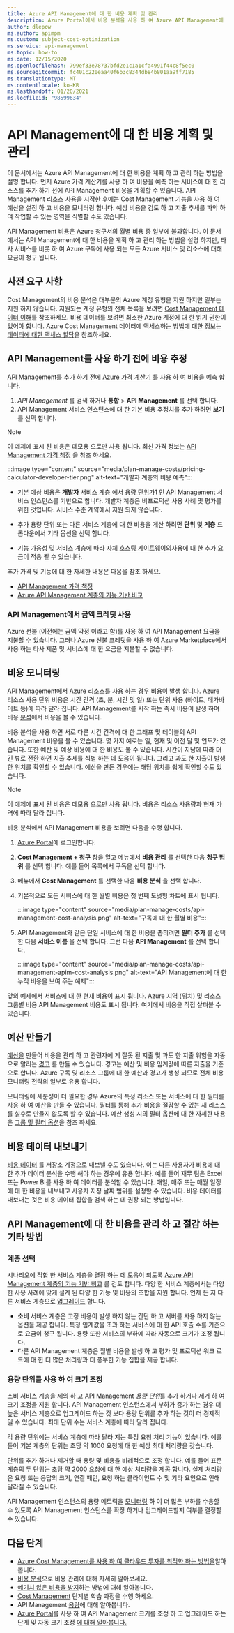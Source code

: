 ```yaml
---
title: Azure API Management에 대 한 비용 계획 및 관리
description: Azure Portal에서 비용 분석을 사용 하 여 Azure API Management에 대 한 비용을 계획 하 고 관리 하는 방법을 알아봅니다.
author: dlepow
ms.author: apimpm
ms.custom: subject-cost-optimization
ms.service: api-management
ms.topic: how-to
ms.date: 12/15/2020
ms.openlocfilehash: 799ef33e78737bfd2e1c1a1cfa4991f44c8f5ec0
ms.sourcegitcommit: fc401c220eaa40f6b3c8344db84b801aa9ff7185
ms.translationtype: MT
ms.contentlocale: ko-KR
ms.lasthandoff: 01/20/2021
ms.locfileid: "98599634"
---
```

# <a name="plan-and-manage-costs-for-api-management"></a>API Management에 대 한 비용 계획 및 관리

이 문서에서는 Azure API Management에 대 한 비용을 계획 하 고 관리 하는 방법을 설명 합니다. 먼저 Azure 가격 계산기를 사용 하 여 비용을 예측 하는 서비스에 대 한 리소스를 추가 하기 전에 API Management 비용을 계획할 수 있습니다. API Management 리소스 사용을 시작한 후에는 Cost Management 기능을 사용 하 여 예산을 설정 하 고 비용을 모니터링 합니다. 예상 비용을 검토 하 고 지출 추세를 파악 하 여 작업할 수 있는 영역을 식별할 수도 있습니다. 

API Management 비용은 Azure 청구서의 월별 비용 중 일부에 불과합니다. 이 문서에서는 API Management에 대 한 비용을 계획 하 고 관리 하는 방법을 설명 하지만, 타사 서비스를 비롯 하 여 Azure 구독에 사용 되는 모든 Azure 서비스 및 리소스에 대해 요금이 청구 됩니다.

## <a name="prerequisites"></a>사전 요구 사항

Cost Management의 비용 분석은 대부분의 Azure 계정 유형을 지원 하지만 일부는 지원 하지 않습니다. 지원되는 계정 유형의 전체 목록을 보려면 [Cost Management 데이터 이해](../cost-management-billing/costs/understand-cost-mgt-data.md?WT.mc_id=costmanagementcontent_docsacmhorizontal_-inproduct-learn)를 참조하세요. 비용 데이터를 보려면 최소한 Azure 계정에 대 한 읽기 권한이 있어야 합니다. Azure Cost Management 데이터에 액세스하는 방법에 대한 정보는 [데이터에 대한 액세스 할당](../cost-management-billing/costs/assign-access-acm-data.md?WT.mc_id=costmanagementcontent_docsacmhorizontal_-inproduct-learn)을 참조하세요.

## <a name="estimate-costs-before-using-api-management"></a>API Management를 사용 하기 전에 비용 추정

API Management를 추가 하기 전에 [Azure 가격 계산기](https://azure.microsoft.com/pricing/calculator/) 를 사용 하 여 비용을 예측 합니다. 

1. *API Management* 를 검색 하거나 **통합**  >  **API Management** 를 선택 합니다.
1. API Management 서비스 인스턴스에 대 한 기본 비용 추정치를 추가 하려면 **보기** 를 선택 합니다.

> [!NOTE]
> 이 예제에 표시 된 비용은 데모용 으로만 사용 됩니다. 최신 가격 정보는 [API Management 가격 책정](https://azure.microsoft.com/pricing/details/api-management/) 을 참조 하세요.

:::image type="content" source="media/plan-manage-costs/pricing-calculator-developer-tier.png" alt-text="개발자 계층의 비용 예측":::

* 기본 예상 비용은 **개발자** [서비스 계층](api-management-features.md) 에서 [용량 단위가](api-management-capacity.md)1 인 API Management 서비스 인스턴스를 기반으로 합니다. 개발자 계층은 비프로덕션 사용 사례 및 평가를 위한 것입니다. 서비스 수준 계약에서 지원 되지 않습니다.

* 추가 용량 단위 또는 다른 서비스 계층에 대 한 비용을 계산 하려면 **단위** 및 **계층** 드롭다운에서 기타 옵션을 선택 합니다.

* 기능 가용성 및 서비스 계층에 따라 [자체 호스팅 게이트웨이의](self-hosted-gateway-overview.md)사용에 대 한 추가 요금이 적용 될 수 있습니다.

추가 가격 및 기능에 대 한 자세한 내용은 다음을 참조 하세요.

* [API Management 가격 책정](https://azure.microsoft.com/pricing/details/api-management/)
* [Azure API Management 계층의 기능 기반 비교](api-management-features.md)

### <a name="using-monetary-credit-with-api-management"></a>API Management에서 금액 크레딧 사용

Azure 선불 (이전에는 금액 약정 이라고 함)를 사용 하 여 API Management 요금을 지불할 수 있습니다. 그러나 Azure 선불 크레딧을 사용 하 여 Azure Marketplace에서 사용 하는 타사 제품 및 서비스에 대 한 요금을 지불할 수 없습니다.

## <a name="monitor-costs"></a>비용 모니터링

API Management에서 Azure 리소스를 사용 하는 경우 비용이 발생 합니다. Azure 리소스 사용 단위 비용은 시간 간격 (초, 분, 시간 및 일) 또는 단위 사용 (바이트, 메가바이트 등)에 따라 달라 집니다. API Management를 시작 하는 즉시 비용이 발생 하며 비용 [분석](../cost-management-billing/costs/quick-acm-cost-analysis.md?WT.mc_id=costmanagementcontent_docsacmhorizontal_-inproduct-learn)에서 비용을 볼 수 있습니다.

비용 분석을 사용 하면 서로 다른 시간 간격에 대 한 그래프 및 테이블의 API Management 비용을 볼 수 있습니다. 몇 가지 예로는 일, 현재 및 이전 달 및 연도가 있습니다. 또한 예산 및 예상 비용에 대 한 비용도 볼 수 있습니다. 시간이 지남에 따라 더 긴 뷰로 전환 하면 지출 추세를 식별 하는 데 도움이 됩니다. 그리고 과도 한 지출이 발생 한 위치를 확인할 수 있습니다. 예산을 만든 경우에는 해당 위치를 쉽게 확인할 수도 있습니다.

> [!NOTE]
> 이 예제에 표시 된 비용은 데모용 으로만 사용 됩니다. 비용은 리소스 사용량과 현재 가격에 따라 달라 집니다.

비용 분석에서 API Management 비용을 보려면 다음을 수행 합니다.

1. [Azure Portal](https://azure.microsoft.com)에 로그인합니다.
1. **Cost Management + 청구** 창을 열고 메뉴에서 **비용 관리** 를 선택한 다음 **청구 범위** 를 선택 합니다. 예를 들어 목록에서 구독을 선택 합니다.
1. 메뉴에서 **Cost Management** 를 선택한 다음 **비용 분석** 을 선택 합니다.
1. 기본적으로 모든 서비스에 대 한 월별 비용은 첫 번째 도넛형 차트에 표시 됩니다. 

    :::image type="content" source="media/plan-manage-costs/api-management-cost-analysis.png" alt-text="구독에 대 한 월별 비용":::

1. API Management와 같은 단일 서비스에 대 한 비용을 좁히려면 **필터 추가** 를 선택한 다음 **서비스 이름** 을 선택 합니다. 그런 다음 **API Management** 를 선택 합니다.

    :::image type="content" source="media/plan-manage-costs/api-management-apim-cost-analysis.png" alt-text="API Management에 대 한 누적 비용을 보여 주는 예제":::

앞의 예제에서 서비스에 대 한 현재 비용이 표시 됩니다. Azure 지역 (위치) 및 리소스 그룹별 비용 API Management 비용도 표시 됩니다. 여기에서 비용을 직접 살펴볼 수 있습니다.

## <a name="create-budgets"></a>예산 만들기

[예산을](../cost-management-billing/costs/tutorial-acm-create-budgets.md?WT.mc_id=costmanagementcontent_docsacmhorizontal_-inproduct-learn) 만들어 비용을 관리 하 고 관련자에 게 잘못 된 지출 및 과도 한 지출 위험을 자동으로 알리는 [경고](../cost-management-billing/costs/cost-mgt-alerts-monitor-usage-spending.md?WT.mc_id=costmanagementcontent_docsacmhorizontal_-inproduct-learn) 를 만들 수 있습니다. 경고는 예산 및 비용 임계값에 따른 지출을 기준으로 합니다. Azure 구독 및 리소스 그룹에 대 한 예산과 경고가 생성 되므로 전체 비용 모니터링 전략의 일부로 유용 합니다. 

모니터링에 세분성이 더 필요한 경우 Azure의 특정 리소스 또는 서비스에 대 한 필터를 사용 하 여 예산을 만들 수 있습니다. 필터를 통해 추가 비용을 절감할 수 있는 새 리소스를 실수로 만들지 않도록 할 수 있습니다. 예산 생성 시의 필터 옵션에 대 한 자세한 내용은 [그룹 및 필터 옵션](../cost-management-billing/costs/group-filter.md?WT.mc_id=costmanagementcontent_docsacmhorizontal_-inproduct-learn)을 참조 하세요.

## <a name="export-cost-data"></a>비용 데이터 내보내기

[비용 데이터](../cost-management-billing/costs/tutorial-export-acm-data.md?WT.mc_id=costmanagementcontent_docsacmhorizontal_-inproduct-learn) 를 저장소 계정으로 내보낼 수도 있습니다. 이는 다른 사용자가 비용에 대 한 추가 데이터 분석을 수행 해야 하는 경우에 유용 합니다. 예를 들어 재무 팀은 Excel 또는 Power BI를 사용 하 여 데이터를 분석할 수 있습니다. 매일, 매주 또는 매월 일정에 대 한 비용을 내보내고 사용자 지정 날짜 범위를 설정할 수 있습니다. 비용 데이터를 내보내는 것은 비용 데이터 집합을 검색 하는 데 권장 되는 방법입니다.

## <a name="other-ways-to-manage-and-reduce-costs-for-api-management"></a>API Management에 대 한 비용을 관리 하 고 절감 하는 기타 방법

### <a name="choose-tier"></a>계층 선택

시나리오에 적합 한 서비스 계층을 결정 하는 데 도움이 되도록 [Azure API Management 계층의 기능 기반 비교](api-management-features.md) 를 검토 합니다. 다양 한 서비스 계층에서는 다양 한 사용 사례에 맞게 설계 된 다양 한 기능 및 비용의 조합을 지원 합니다. 언제 든 지 다른 서비스 계층으로 [업그레이드](upgrade-and-scale.md) 합니다.

* **소비** 서비스 계층은 고정 비용이 발생 하지 않는 간단 하 고 서버를 사용 하지 않는 옵션을 제공 합니다. 특정 임계값을 초과 하는 서비스에 대 한 API 호출 수를 기준으로 요금이 청구 됩니다. 용량 또한 서비스의 부하에 따라 자동으로 크기가 조정 됩니다.
* 다른 API Management 계층은 월별 비용을 발생 하 고 평가 및 프로덕션 워크 로드에 대 한 더 많은 처리량과 더 풍부한 기능 집합을 제공 합니다.

### <a name="scale-using-capacity-units"></a>용량 단위를 사용 하 여 크기 조정

소비 서비스 계층을 제외 하 고 API Management [*용량 단위*](api-management-capacity.md)를 추가 하거나 제거 하 여 크기 조정을 지원 합니다. API Management 인스턴스에서 부하가 증가 하는 경우 더 높은 서비스 계층으로 업그레이드 하는 것 보다 용량 단위를 추가 하는 것이 더 경제적 일 수 있습니다. 최대 단위 수는 서비스 계층에 따라 달라 집니다.

각 용량 단위에는 서비스 계층에 따라 달라 지는 특정 요청 처리 기능이 있습니다. 예를 들어 기본 계층의 단위는 초당 약 1000 요청에 대 한 예상 최대 처리량을 갖습니다. 

단위를 추가 하거나 제거할 때 용량 및 비용을 비례적으로 조정 합니다. 예를 들어 표준 계층의 두 단위는 초당 약 2000 요청에 대 한 예상 처리량을 제공 합니다. 실제 처리량은 요청 또는 응답의 크기, 연결 패턴, 요청 하는 클라이언트 수 및 기타 요인으로 인해 달라질 수 있습니다.

API Management 인스턴스의 용량 메트릭을 [모니터링](api-management-howto-use-azure-monitor.md) 하 여 더 많은 부하를 수용할 수 있도록 API Management 인스턴스를 확장 하거나 업그레이드할지 여부를 결정할 수 있습니다.

## <a name="next-steps"></a>다음 단계

- [Azure Cost Management를 사용 하 여 클라우드 투자를 최적화 하는 방법을](../cost-management-billing/costs/cost-mgt-best-practices.md?WT.mc_id=costmanagementcontent_docsacmhorizontal_-inproduct-learn)알아봅니다.
- [비용 분석](../cost-management-billing/costs/quick-acm-cost-analysis.md?WT.mc_id=costmanagementcontent_docsacmhorizontal_-inproduct-learn)으로 비용 관리에 대해 자세히 알아보세요.
- [예기치 않은 비용을 방지](../cost-management-billing/manage/getting-started.md?WT.mc_id=costmanagementcontent_docsacmhorizontal_-inproduct-learn)하는 방법에 대해 알아봅니다.
- [Cost Management](https://docs.microsoft.com/learn/paths/control-spending-manage-bills?WT.mc_id=costmanagementcontent_docsacmhorizontal_-inproduct-learn) 단계별 학습 과정을 수행 하세요.
- API Management [용량](api-management-capacity.md)에 대해 알아봅니다.
- [Azure Portal](upgrade-and-scale.md)를 사용 하 여 API Management 크기를 조정 하 고 업그레이드 하는 단계 및 자동 크기 조정 [에 대해 알아봅니다.](api-management-howto-autoscale.md)